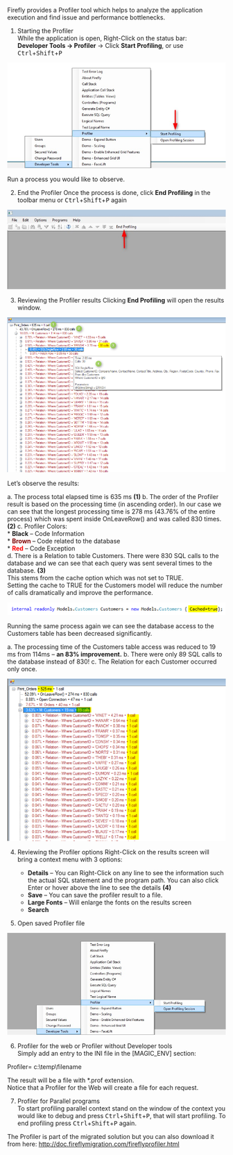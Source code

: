 ﻿Firefly provides a Profiler tool which helps to analyze the application execution and find issue and performance bottlenecks.

1) Starting the Profiler  
While the application is open, Right-Click on the status bar:  
**Developer Tools -> Profiler** -> Click **Start Profiling**, or use <kbd>Ctrl</kbd>+<kbd>Shift</kbd>+<kbd>P</kbd>

![](start_profiler.jpg)

Run a process you would like to observe.

2) End the Profiler
Once the process is done, click **End Profiling** in the toolbar menu or <kbd>Ctrl</kbd>+<kbd>Shift</kbd>+<kbd>P</kbd> again

![](end_profiler.jpg)

3) Reviewing the Profiler results
Clicking **End Profiling** will open the results window.

![](analyze_profiler.png)

Let’s observe the results:

a. The process total elapsed time is 635 ms **(1)**
b. The order of the Profiler result is based on the processing time (in ascending order). In our case we can see that the longest processing time is 278 ms (43.76% of the entire process) which was spent inside OnLeaveRow() and was called 830 times. **(2)**
c.  Profiler Colors:  
    * **Black** – Code Information  
    * <strong style="color: #800000;">Brown </strong>– Code related to the database  
    * <strong style="color: #ff0000;">Red</strong> –  Code Exception  
d. There is a Relation to table Customers. There were 830 SQL calls to the database and we can see that each query was sent several times to the database. **(3)**  
This stems from the cache option which was not set to TRUE.  
Setting the cache to TRUE for the Customers model will reduce the number of calls dramatically and improve the performance.  

![](code_models_customer.png)

Running the same process again we can see the database access to the Customers table has been decreased significantly.

a. The processing time of the Customers table access was reduced to 19 ms from 114ms – **an 83% improvement.**
b. There were only 89 SQL calls to the database instead of 830!
c.  The Relation for each Customer occurred only once.


![](analyze_profiler2.png)

4) Reviewing the Profiler options
Right-Click on the results screen will bring a context menu with 3 options:

   * **Details** – You can Right-Click on any line to see the information such the actual SQL statement and the program path. You can also click Enter or hover above the line to see the details **(4)**
   * **Save** – You can save the profiler result to a file.
   * **Large Fonts** – Will enlarge the fonts on the results screen
   * **Search**

5) Open saved Profiler file

![](open_profiler.jpg)

6) Profiler for the web or Profiler without Developer tools  
Simply add an entry to the INI file in the [MAGIC_ENV] section:

Profiler= c:\temp\filename

The result will be a file with *.prof extension.  
Notice that a Profiler for the Web will create a file for each request.

7) Profiler for Parallel programs   
To start profiling parallel context stand on the window of the context you would like to debug and press <kbd>Ctrl</kbd>+<kbd>Shift</kbd>+<kbd>P</kbd>, that will start profiling.
To end profiling press <kbd>Ctrl</kbd>+<kbd>Shift</kbd>+<kbd>P</kbd> again.  


The Profiler is part of the migrated solution but you can also download it from here:
http://doc.fireflymigration.com/fireflyprofiler.html
